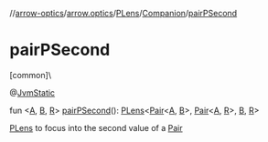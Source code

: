 //[arrow-optics](../../../../index.md)/[arrow.optics](../../index.md)/[PLens](../index.md)/[Companion](index.md)/[pairPSecond](pair-p-second.md)

# pairPSecond

[common]\

@[JvmStatic](https://kotlinlang.org/api/latest/jvm/stdlib/kotlin.jvm/-jvm-static/index.html)

fun &lt;[A](pair-p-second.md), [B](pair-p-second.md), [R](pair-p-second.md)&gt; [pairPSecond](pair-p-second.md)(): [PLens](../index.md)&lt;[Pair](https://kotlinlang.org/api/latest/jvm/stdlib/kotlin/-pair/index.html)&lt;[A](pair-p-second.md), [B](pair-p-second.md)&gt;, [Pair](https://kotlinlang.org/api/latest/jvm/stdlib/kotlin/-pair/index.html)&lt;[A](pair-p-second.md), [R](pair-p-second.md)&gt;, [B](pair-p-second.md), [R](pair-p-second.md)&gt;

[PLens](../index.md) to focus into the second value of a [Pair](https://kotlinlang.org/api/latest/jvm/stdlib/kotlin/-pair/index.html)
